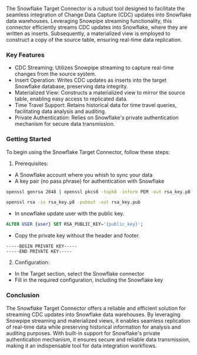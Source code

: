 The Snowflake Target Connector is a robust tool designed to facilitate the seamless integration of Change Data Capture (CDC) updates into Snowflake data warehouses. Leveraging Snowpipe streaming functionality, this connector efficiently streams CDC updates into Snowflake, where they are written as inserts. Subsequently, a materialized view is employed to construct a copy of the source table, ensuring real-time data replication.

### Key Features

- CDC Streaming: Utilizes Snowpipe streaming to capture real-time changes from the source system.
- Insert Operation: Writes CDC updates as inserts into the target Snowflake database, preserving data integrity.
- Materialized View: Constructs a materialized view to mirror the source table, enabling easy access to replicated data.
- Time Travel Support: Retains historical data for time travel queries, facilitating data analysis and auditing.
- Private Authentication: Relies on Snowflake's private authentication mechanism for secure data transmission.

### Getting Started

To begin using the Snowflake Target Connector, follow these steps:

1. Prerequisites:
- A Snowflake account where you whish to sync your data
- A key pair (no pass phrase) for authentication with Snowflake
```bash
openssl genrsa 2048 | openssl pkcs8 -topk8 -inform PEM -out rsa_key.p8 -nocrypt

openssl rsa -in rsa_key.p8 -pubout -out rsa_key.pub
```

- In snowflake update user with the public key.

```sql
ALTER USER {user} SET RSA_PUBLIC_KEY='{public_key}';
```

- Copy the private key without the header and footer.
```
-----BEGIN PRIVATE KEY-----
-----END PRIVATE KEY-----
```
2. Configuration:
- In the Target section, select the Snowflake connector
- Fill in the required configuration, including the Snowflake key

### Conclusion

The Snowflake Target Connector offers a reliable and efficient solution for streaming CDC updates into Snowflake data warehouses. By leveraging Snowpipe streaming and materialized views, it enables seamless replication of real-time data while preserving historical information for analysis and auditing purposes. With built-in support for Snowflake's private authentication mechanism, it ensures secure and reliable data transmission, making it an indispensable tool for data integration workflows.